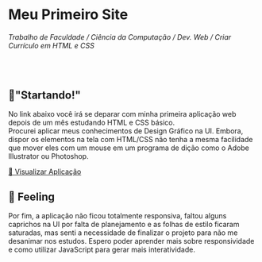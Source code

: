 <h1>Meu Primeiro Site</h1>
<h6>Trabalho de Faculdade / Ciência da Computação / Dev. Web / Criar Currículo em HTML e CSS</h6>
<br>
  <h2>🚩"Startando!"</h2>
  <p>
    No link abaixo você irá se deparar com minha primeira aplicação web depois de um mês estudando HTML e CSS básico.<br>
Procurei aplicar meus conhecimentos de Design Gráfico na UI. Embora, dispor os elementos na tela com HTML/CSS não tenha a mesma facilidade que mover eles com um mouse em um programa de dição como o Adobe Illustrator ou Photoshop.
  </p>
  <a href="https://4lex-passos.github.io/MeuPrimeiroSite/">🔎 Visualizar Aplicação</a>
  <br>
    <h2>💭 Feeling</h2>
    <p>
    Por fim, a aplicação não ficou totalmente responsiva, faltou alguns caprichos na UI por falta de planejamento e as folhas de estilo ficaram saturadas, mas senti a necessidade de finalizar o projeto para não me desanimar nos estudos.
    Espero poder aprender mais sobre responsividade e como utilizar JavaScript para gerar mais interatividade.
    </p>
